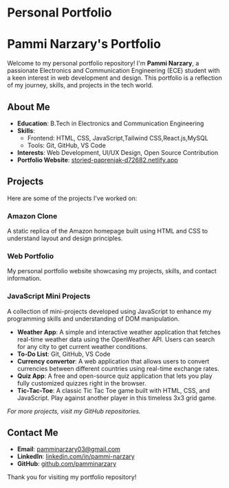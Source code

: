 # Personal Portfolio

# Pammi Narzary's Portfolio

Welcome to my personal portfolio repository! I'm **Pammi Narzary**, a passionate Electronics and Communication Engineering (ECE) student with a keen interest in web development and design. This portfolio is a reflection of my journey, skills, and projects in the tech world.

## About Me

- **Education**: B.Tech in Electronics and Communication Engineering
- **Skills**:
  - Frontend: HTML, CSS, JavaScript,Tailwind CSS,React.js,MySQL
  - Tools: Git, GitHub, VS Code
- **Interests**: Web Development, UI/UX Design, Open Source Contribution
- **Portfolio Website**: [storied-paprenjak-d72682.netlify.app](https://storied-paprenjak-d72682.netlify.app/)

## Projects

Here are some of the projects I've worked on:

### Amazon Clone
A static replica of the Amazon homepage built using HTML and CSS to understand layout and design principles.

### Web Portfolio
My personal portfolio website showcasing my projects, skills, and contact information.

### JavaScript Mini Projects
A collection of mini-projects developed using JavaScript to enhance my programming skills and understanding of DOM manipulation.
 - **Weather App**: A simple and interactive weather application that fetches real-time weather data using the OpenWeather API. Users can search for any city to get current weather conditions.
  - **To-Do List**: Git, GitHub, VS Code
  - **Currency convertor**: A web application that allows users to convert currencies between different countries using real-time exchange rates.
  - **Quiz App**: A free and open-source quiz application that lets you play fully customized quizzes right in the browser.
  - **Tic-Tac-Toe**: A classic Tic Tac Toe game built with HTML, CSS, and JavaScript. Play against another player in this timeless 3x3 grid game.


*For more projects, visit my GitHub repositories.*

## Contact Me

- **Email**: [pamminarzary03@gmail.com](mailto:pamminarzary03@gmail.com)
- **LinkedIn**: [linkedin.com/in/pammi-narzary](https://www.linkedin.com/in/pammi-narzary)
- **GitHub**: [github.com/pamminarzary](https://github.com/pamminarzary)

Thank you for visiting my portfolio repository! 



